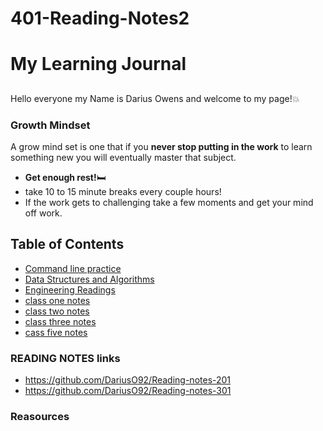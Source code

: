 # 401-Reading-Notes2

# My Learning Journal 

##
Hello everyone my Name is Darius Owens and welcome to my page!:boom:
### Growth Mindset
A grow mind set is one that if you **never stop putting in the work** to learn something new you will eventually master that subject.  

- **Get enough rest!**:bed:
- take 10 to 15 minute breaks every couple hours!
- If the work gets to challenging take a few moments and get your mind off work.

## Table of Contents
- [Command line practice](CommandLine.md)
- [Data Structures and Algorithms](DataStructuresAndAlgorithms.md)
- [Engineering Readings](EngineeringReadings.md)
- [class one notes](dayonereadingnotes.md)
- [class two notes](daytworeadingnotes.md)
- [class three notes](daythreereadingnotes.md)
- [cass five notes](dayfivereadingnotes.md)


### READING NOTES links
- https://github.com/DariusO92/Reading-notes-201
- https://github.com/DariusO92/Reading-notes-301

### Reasources 
